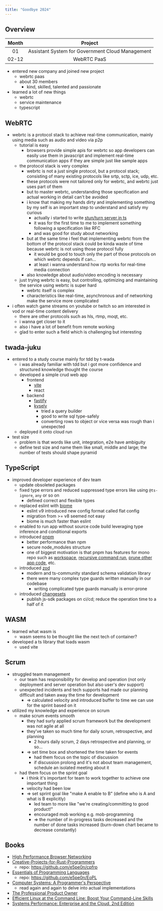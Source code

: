 ```yaml
---
title: "Goodbye 2024"
---
```


## Overview

|Month|Project|
|:---:|:---:|
|01|Assistant System for Government Cloud Management|
|02-12|WebRTC PaaS|

- entered new company and joined new project
  - webrtc paas
  - about 30 members
    - kind, skilled, talented and passionate
- learned a lot of new things
  - webrtc
  - service maintenance
  - typescript

## WebRTC

- webrtc is a protocol stack to achieve real-time communication, mainly using media such as audio and video via p2p
  - tutorial is easy
    - browsers provide simple apis for webrtc so app developers can easily use them in javascript and implement real-time communication apps if they are simple just like sample apps
  - the protocol stack is very complex
    - webrtc is not a just single protocol, but a protocol stack; consisting of many existing protocols like srtp, sctp, ice, udp, etc.
    - these protocols were not tailored only for webrtc, and webrtc just uses part of them
    - but to master webrtc, understanding those specification and actual working in detail can't be avoided
    - i know that making my hands dirty and implementing something by my self is an important step to understand and satisfy my curious
      - actually i started to write [stun/turn server in ts](https://github.com/e5pe0n/turn-ts)
      - it was for the first time to me to implement something following a specification like RFC
      - and was good for study about networking
    - but at the same time i feel that implementing webrtc from the bottom of the protocol stack could be kinda waste of time because webrtc is not using those protocol fully 
      - it would be good to touch only the part of those protocols on which webrtc depends if can...
      - at least i wanna understand how rtp works for real-time media connection
    - also knowledge about audio/video encoding is necessary
  - just trying webrtc is easy, but controlling, optimizing and maintaining the service using webrtc is super hard
    - webrtc itself is complex
    - characteristics like real-time, asynchronous and of networking make the service more complicated
- i often watch game streams on youtube or twitch so am interested in vod or real-time content delivery
  - there are other protocols such as hls, rtmp, moqt, etc.
  - i wanna get closer to it
  - also i have a lot of benefit from remote working
  - glad to enter such a field which is challenging but interesting

## twada-juku

- entered to a study course mainly for tdd by t-wada
  - i was already familiar with tdd but i got more confidence and structured knowledge thought the course
  - developed a simple crud web app
    - frontend
      - [vite](https://vite.dev/)
      - react
    - backend
      - [fastify](https://fastify.dev/)
      - [kysely](https://kysely.dev/)
        - tried a query builder
        - good to write sql type-safely
        - converting rows to object or vice versa was rough than i unexpected
  - deployed it onto cloud run
- test size
  - problem is that words like unit, integration, e2e have ambiguity
  - define test size and name them like small, middle and large; the number of tests should shape pyramid

## TypeScript

- improved developer experience of dev team
  - update obsoleted packages
  - fixed type errors and reduced suppressed type errors like using `@ts-ignore`, `any` or so on
    - defined correct and flexible types
  - replaced eslint with [biome](https://biomejs.dev/)
    - eslint v9 introduced new config format called flat config
    - migration from >= v8 seemed not easy
    - biome is much faster than eslint
  - enabled to run app without source code build leveraging type inference and conditional exports
  - introduced [pnpm](https://pnpm.io/)
    - better performance than npm
    - secure node_modules structure
    - one of biggest motivation is that pnpm has features for mono repo such as [workspace](https://pnpm.io/workspaces), [recursive command run](https://pnpm.io/cli/recursive), [prune other app code](https://pnpm.io/docker), etc.
  - introduced [zod](https://zod.dev/)
    - modern and ts-community standard schema validation library
    - there were many complex type guards written manually in our codebase
      - writing complicated type guards manually is error-prone
  - introduced [changesets](https://github.com/changesets/changesets)
    - publish js-sdk packages on ci/cd; reduce the operation time to a half of it


## WASM

- learned what wasm is
  - wasm seems to be thought like the next tech of container?
- developed a ts library that loads wasm
  - used vite

## Scrum

- struggled team management
  - our team has responsibility for develop and operation (not only deployment and server operation but also user's dev support)
  - unexpected incidents and tech supports had made our planning difficult and taken away the time for development
    - => calculated velocity and introduced buffer to time we can use for the sprint based on it
- utilized my knowledge and experience on scrum
  - make scrum events smooth
    - they had surly applied scrum framework but the development was not agile at all
    - they've taken so much time for daily scrum, retrospective, and planning
      - 2 hours daily scrum, 2 days retrospective and planning, or so...
    - => set time box and shortened the time taken for events
      - had them focus on the topic of discussion
      - if discussion prolong and it's not about team management, schedule an isolated meeting about it
  - had them focus on the sprint goal
    - i think it's important for team to work together to achieve one important thing 
    - velocity had been low
    - => set sprint goal like "make A enable to B" (define who is A and what is B explicitly)
      - led team to more like "we're creating/committing to good product!"
      - encouraged mob working e.g. mob-programming
      - => the number of in-progress tasks decreased and the number of done tasks increased (burn-down chart became to decrease constantly)

## Books

- [High Performance Browser Networking](https://hpbn.co/)
- [Creative-Projects-for-Rust-Programmers](https://github.com/PacktPublishing/Creative-Projects-for-Rust-Programmers)
  - repo: https://github.com/e5pe0n/cpfrp
- [Essentials of Programming Languages](https://eopl3.com/)
  - repo: https://github.com/e5pe0n/EoPL
- [Computer Systems: A Programmer's Perspective](https://www.amazon.co.jp/-/en/Randal-Bryant-ebook/dp/B09HPD9QBW/)  
  - read again and again to delve into actual implementations
- [The Professional Product Owner](https://www.scrum.org/resources/professional-scrum-product-owner-book)
- [Efficient Linux at the Command Line: Boost Your Command-Line Skills](https://efficientlinux.com/)
- [Systems Performance: Enterprise and the Cloud, 2nd Edition](https://www.brendangregg.com/systems-performance-2nd-edition-book.html)
